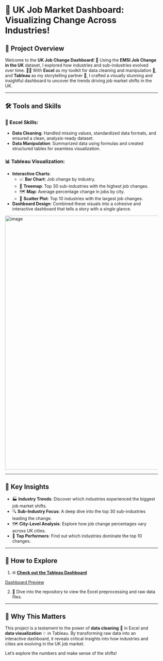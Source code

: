 # 💼 UK Job Market Dashboard: Visualizing Change Across Industries!  

## 🎯 Project Overview  
Welcome to the **UK Job Change Dashboard**! 🚀 Using the **EMSI Job Change in the UK** dataset, I explored how industries and sub-industries evolved over time. 🕵️‍♂️ With **Excel** as my toolkit for data cleaning and manipulation 🧹, and **Tableau** as my storytelling partner 🎨, I crafted a visually stunning and insightful dashboard to uncover the trends driving job market shifts in the UK.  

---

## 🛠️ Tools and Skills  
### 🔧 Excel Skills:  
- **Data Cleaning**: Handled missing values, standardized data formats, and ensured a clean, analysis-ready dataset.  
- **Data Manipulation**: Summarized data using formulas and created structured tables for seamless visualization.  

### 📊 Tableau Visualization:  
- **Interactive Charts**:  
  - 📈 **Bar Chart**: Job change by industry.  
  - 🌳 **Treemap**: Top 30 sub-industries with the highest job changes.  
  - 🗺️ **Map**: Average percentage change in jobs by city.  
  - 🎯 **Scatter Plot**: Top 10 industries with the largest job changes.  
- **Dashboard Design**: Combined these visuals into a cohesive and interactive dashboard that tells a story with a single glance.  

<img width="838" alt="image" src="https://github.com/user-attachments/assets/5efd7aae-174b-497f-928b-7168eae8af82" />
 




---

## 🌟 Key Insights  
- 🏭 **Industry Trends**: Discover which industries experienced the biggest job market shifts.  
- 🔍 **Sub-Industry Focus**: A deep dive into the top 30 sub-industries leading the change.  
- 🗺️ **City-Level Analysis**: Explore how job change percentages vary across UK cities.  
- 🚀 **Top Performers**: Find out which industries dominate the top 10 changes.  



---

## 🚀 How to Explore  
1. 🌐 **[Check out the Tableau Dashboard](#)**  

[Dashboard Preview](https://github.com/user-attachments/assets/ccabea69-5a6f-4e74-942f-7bcdd6df65d1)

2. 📂 Dive into the repository to view the Excel preprocessing and raw data files.  

---

## 🎉 Why This Matters  
This project is a testament to the power of **data cleaning** 🧹 in Excel and **data visualization** ✨ in Tableau. By transforming raw data into an interactive dashboard, it reveals critical insights into how industries and cities are evolving in the UK job market.  

Let’s explore the numbers and make sense of the shifts!  
  

